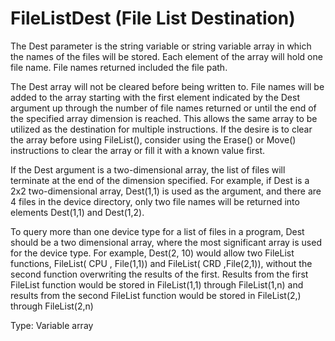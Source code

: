 # FileListDest (File List Destination)

The Dest parameter is the string variable or string variable array in which the names of the files will be stored. Each element of the array will hold one file name. File names returned included the file path.

The Dest array will not be cleared before being written to. File names will be added to the array starting with the first element indicated by the Dest argument up through the number of file names returned or until the end of the specified array dimension is reached. This allows the same array to be utilized as the destination for multiple instructions. If the desire is to clear the array before using FileList(), consider using the Erase() or Move() instructions to clear the array or fill it with a known value first.

If the Dest argument is a two-dimensional array, the list of files will terminate at the end of the dimension specified. For example, if Dest is a 2x2 two-dimensional array, Dest(1,1) is used as the argument, and there are 4 files in the device directory, only two file names will be returned into elements Dest(1,1) and Dest(1,2).

To query more than one device type for a list of files in a program, Dest should be a two dimensional array, where the most significant array is used for the device type. For example, Dest(2, 10) would allow two FileList functions, FileList( CPU , File(1,1)) and FileList( CRD ,File(2,1)), without the second function overwriting the results of the first. Results from the first FileList function would be stored in FileList(1,1) through FileList(1,n) and results from the second FileList function would be stored in FileList(2,) through FileList(2,n)

Type: Variable array
